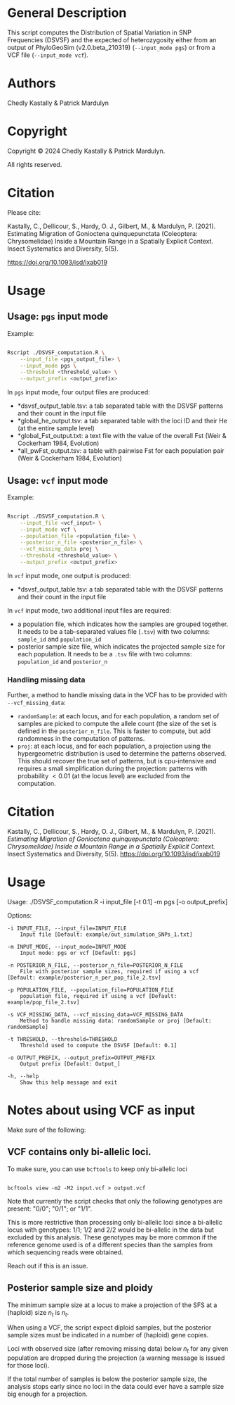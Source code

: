 # General Description

This script computes the Distribution of Spatial Variation in SNP Frequencies (DSVSF) and the expected of heterozygosity either from an output of PhyloGeoSim (v2.0.beta_210319) (`--input_mode pgs`) or from a VCF file (`--input_mode vcf`).

# Authors

Chedly Kastally & Patrick Mardulyn

# Copyright

Copyright © 2024 Chedly Kastally & Patrick Mardulyn.

All rights reserved.

# Citation

Please cite:

Kastally, C., Dellicour, S., Hardy, O. J., Gilbert, M., & Mardulyn, P. (2021). Estimating Migration of Gonioctena quinquepunctata (Coleoptera: Chrysomelidae) Inside a Mountain Range in a Spatially Explicit Context. Insect Systematics and Diversity, 5(5).

https://doi.org/10.1093/isd/ixab019

# Usage

## Usage: `pgs` input mode

Example:

```.bash

Rscript ./DSVSF_computation.R \
    --input_file <pgs_output_file> \
    --input_mode pgs \
    --threshold <threshold_value> \
    --output_prefix <output_prefix>

```

In `pgs` input mode, four output files are produced:

- \*dsvsf_output_table.tsv: a tab separated table with the DSVSF patterns and their count in the input file
- \*global_he_output.tsv:   a tab separated table with the loci ID and their He (at the entire sample level)
- \*global_Fst_output.txt:  a text file with the value of the overall Fst (Weir & Cockerham 1984, Evolution)
- \*all_pwFst_output.tsv:   a table with pairwise Fst for each population pair (Weir & Cockerham 1984, Evolution)

## Usage: `vcf` input mode

Example:

```.bash

Rscript ./DSVSF_computation.R \
    --input_file <vcf_input> \
    --input_mode vcf \
    --population_file <population_file> \
    --posterior_n_file <posterior_n_file> \
    --vcf_missing_data proj \
    --threshold <threshold_value> \
    --output_prefix <output_prefix>

```

In `vcf` input mode, one output is produced: 

- \*dsvsf_output_table.tsv: a tab separated table with the DSVSF patterns and their count in the input file

In `vcf` input mode, two additional input files are required:

- a population file, which indicates how the samples are grouped together. It needs to be a tab-separated values file (`.tsv`) with two columns: `sample_id` and `population_id`
- posterior sample size file, which indicates the projected sample size for each population. It needs to be a `.tsv` file with two columns: `population_id` and `posterior_n`

### Handling missing data

Further, a method to handle missing data in the VCF has to be provided with `--vcf_missing_data`:

- `randomSample`: at each locus, and for each population, a random set of samples are picked to compute the allele count (the size of the set is defined in the `posterior_n_file`. This is faster to compute, but add randomness in the computation of patterns.
- `proj`: at each locus, and for each population, a projection using the hypergeometric distribution is used to determine the patterns observed. This should recover the true set of patterns, but is cpu-intensive and requires a small simplification during the projection: patterns with probability $< 0.01$ (at the locus level) are excluded from the computation.

# Citation

Kastally, C., Dellicour, S., Hardy, O. J., Gilbert, M., & Mardulyn, P. (2021).
_Estimating Migration of Gonioctena quinquepunctata (Coleoptera: Chrysomelidae) Inside a Mountain Range in a Spatially Explicit Context._
Insect Systematics and Diversity, 5(5). https://doi.org/10.1093/isd/ixab019

# Usage

Usage: ./DSVSF_computation.R -i input_file [-t 0.1] -m pgs [-o output_prefix]

Options:

	-i INPUT_FILE, --input_file=INPUT_FILE
		Input file [Default: example/out_simulation_SNPs_1.txt]

	-m INPUT_MODE, --input_mode=INPUT_MODE
		Input mode: pgs or vcf [Default: pgs]

	-n POSTERIOR_N_FILE, --posterior_n_file=POSTERIOR_N_FILE
		File with posterior sample sizes, required if using a vcf [Default: example/posterior_n_per_pop_file_2.tsv]

	-p POPULATION_FILE, --population_file=POPULATION_FILE
		population file, required if using a vcf [Default: example/pop_file_2.tsv]

	-s VCF_MISSING_DATA, --vcf_missing_data=VCF_MISSING_DATA
		Method to handle missing data: randomSample or proj [Default: randomSample]

	-t THRESHOLD, --threshold=THRESHOLD
		Threshold used to compute the DSVSF [Default: 0.1]

	-o OUTPUT_PREFIX, --output_prefix=OUTPUT_PREFIX
		Output prefix [Default: Output_]

	-h, --help
		Show this help message and exit

# Notes about using VCF as input

Make sure of the following:

## VCF contains only bi-allelic loci.

To make sure, you can use `bcftools` to keep only bi-allelic loci

```{.bash}

bcftools view -m2 -M2 input.vcf > output.vcf

```

Note that currently the script checks that only the following genotypes are present: "0/0"; "0/1"; or "1/1".

This is more restrictive than processing only bi-allelic loci since a bi-allelic locus with genotypes: 1/1; 1/2 and 2/2 would be bi-allelic in the data but excluded by this analysis. These genotypes may be more common if the reference genome used is of a different species than the samples from which sequencing reads were obtained.

Reach out if this is an issue.

## Posterior sample size and ploidy

The minimum sample size at a locus to make a projection of the SFS at a (haploid) size $n_t$ is $n_t$.

When using a VCF, the script expect diploid samples, but the posterior sample sizes must be indicated in a number of (haploid) gene copies.

Loci with observed size (after removing missing data) below $n_t$ for any given population are dropped during the projection (a warning message is issued for those loci).

If the total number of samples is below the posterior sample size, the analysis stops early since no loci in the data could ever have a sample size big enough for a projection.
